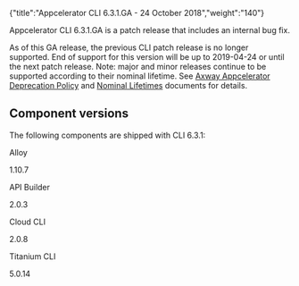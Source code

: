 {"title":"Appcelerator CLI 6.3.1.GA - 24 October 2018","weight":"140"}

Appcelerator CLI 6.3.1.GA is a patch release that includes an internal bug fix.

As of this GA release, the previous CLI patch release is no longer supported. End of support for this version will be up to 2019-04-24 or until the next patch release. Note: major and minor releases continue to be supported according to their nominal lifetime. See [Axway Appcelerator Deprecation Policy](/docs/appc/AMPLIFY_Appcelerator_Services_Overview/Axway_Appcelerator_Deprecation_Policy/) and [Nominal Lifetimes](/docs/appc/AMPLIFY_Appcelerator_Services_Overview/Axway_Appcelerator_Product_Lifecycle/#NominalLifetimes) documents for details.

## Component versions

The following components are shipped with CLI 6.3.1:

Alloy

1.10.7

API Builder

2.0.3

Cloud CLI

2.0.8

Titanium CLI

5.0.14
